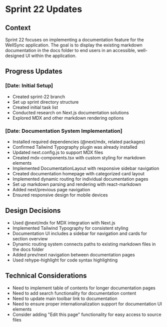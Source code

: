 # Sprint 22 Updates

## Context
Sprint 22 focuses on implementing a documentation feature for the WellSync application. The goal is to display the existing markdown documentation in the docs folder to end users in an accessible, well-designed UI within the application.

## Progress Updates

### [Date: Initial Setup]
- Created sprint-22 branch
- Set up sprint directory structure
- Created initial task list
- Conducted research on Next.js documentation solutions
- Explored MDX and other markdown rendering options

### [Date: Documentation System Implementation]
- Installed required dependencies (@next/mdx, related packages)
- Confirmed Tailwind Typography plugin was already installed
- Updated next.config.js to support MDX files
- Created mdx-components.tsx with custom styling for markdown elements
- Implemented DocumentationLayout with responsive sidebar navigation
- Created documentation homepage with categorized card layout
- Implemented dynamic routing for individual documentation pages
- Set up markdown parsing and rendering with react-markdown
- Added next/previous page navigation
- Ensured responsive design for mobile devices

## Design Decisions
- Used @next/mdx for MDX integration with Next.js
- Implemented Tailwind Typography for consistent styling
- Documentation UI includes a sidebar for navigation and cards for section overview
- Dynamic routing system connects paths to existing markdown files in the docs folder
- Added prev/next navigation between documentation pages
- Used rehype-highlight for code syntax highlighting

## Technical Considerations
- Need to implement table of contents for longer documentation pages
- Need to add search functionality for documentation content
- Need to update main toolbar link to documentation
- Need to ensure proper internationalization support for documentation UI elements
- Consider adding "Edit this page" functionality for easy access to source files 